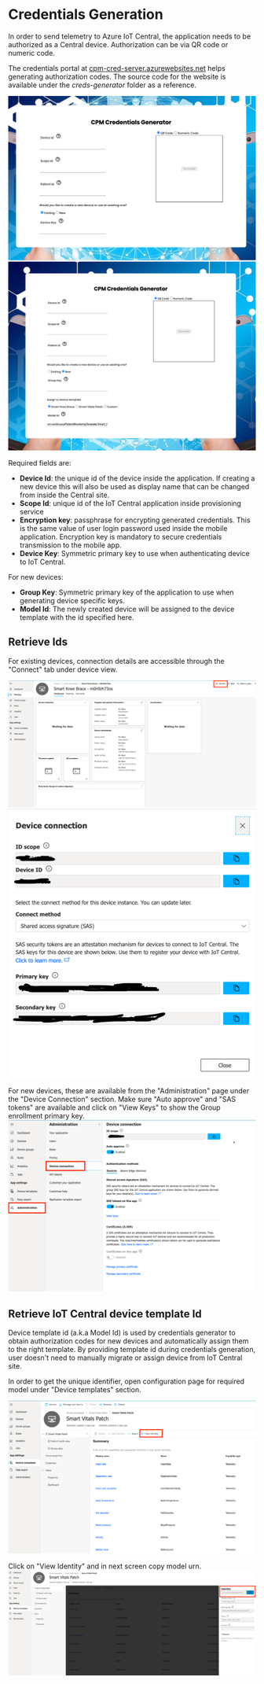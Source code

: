 # Credentials Generation

In order to send telemetry to Azure IoT Central, the application needs to be authorized as a Central device.
Authorization can be via QR code or numeric code.

The credentials portal at [cpm-cred-server.azurewebsites.net](https://cpm-cred-server.azurewebsites.net) helps generating authorization codes.
The source code for the website is available under the _creds-generator_ folder as a reference.

![creds_generator](../assets/creds_generator_1.png)
![creds_generator](../assets/creds_generator_2.png)

Required fields are:
- __Device Id__: the unique id of the device inside the application. If creating a new device this will also be used as display name that can be changed from inside the Central site.
- __Scope Id__: unique id of the IoT Central application inside provisioning service
- __Encryption key__: passphrase for encrypting generated credentials. This is the same value of user login password used inside the mobile application. Encryption key is mandatory to secure credentials transmission to the mobile app.
- __Device Key__: Symmetric primary key to use when authenticating device to IoT Central.

For new devices:
- __Group Key__: Symmetric primary key of the application to use when generating device specific keys.
- __Model Id__: The newly created device will be assigned to the device template with the id specified here.



## Retrieve Ids
For existing devices, connection details are accessible through the "Connect" tab under device view.

![device_connect_1](../assets/device_connect_1.png)
![device_connect_2](../assets/device_connect_2.png)

For new devices, these are available from the "Administration" page under the "Device Connection" section. Make sure "Auto approve" and "SAS tokens" are available and click on "View Keys" to show the Group enrollment primary key.
![device_connect_3](../assets/device_connect_3.png)



## Retrieve IoT Central device template Id

Device template id (a.k.a Model Id) is used by credentials generator to obtain authorization codes for new devices and automatically assign them to the right template.
By providing template id during credentials generation, user doesn't need to manually migrate or assign device from IoT Central site.

In order to get the unique identifier, open configuration page for required model under "Device templates" section.

![model_1](../assets/modelid_1.png)

Click on "View Identity" and in next screen copy model urn.
![model_2](../assets/modelid_2.png)
